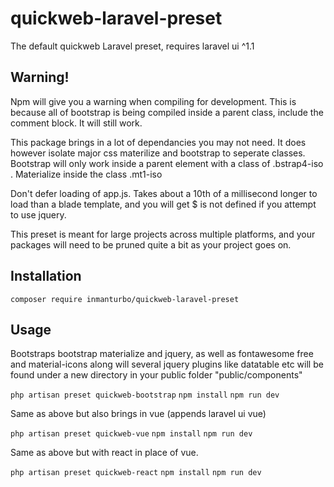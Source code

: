 # quickweb-laravel-preset
The default quickweb Laravel preset, requires laravel ui ^1.1

## Warning!

Npm will give you a warning when compiling for development. This is because all of bootstrap is being compiled inside a parent 
class, include the comment block. It will still work.  

This package brings in a lot of dependancies you may not need. It does however isolate major css materilize and bootstrap 
to seperate classes.  Bootstrap will only work inside a parent element with a class of .bstrap4-iso . Materialize inside the class
.mt1-iso

Don't defer loading of app.js. Takes about a  10th of a millisecond longer to load than a blade template, 
and you will get $ is not defined if you attempt to use jquery.

This preset is meant for large projects across multiple platforms, and  your packages will need to be pruned quite a bit as your project goes on.

## Installation

`composer require inmanturbo/quickweb-laravel-preset`

## Usage

Bootstraps bootstrap materialize and jquery, as well as fontawesome free and material-icons
along will several jquery plugins like datatable etc will be found under a new directory in your public folder "public/components"


`php artisan preset quickweb-bootstrap`
`npm install`
`npm run dev`

Same as above but also brings in vue (appends laravel ui vue)


``php artisan preset quickweb-vue``
``npm install``
``npm run dev``

Same as above but with react in place of vue.


``php artisan preset quickweb-react``
``npm install``
``npm run dev``

